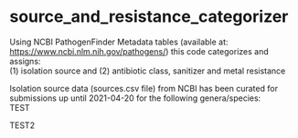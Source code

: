 # source_and_resistance_categorizer
Using NCBI PathogenFinder Metadata tables (available at: https://www.ncbi.nlm.nih.gov/pathogens/)
this code categorizes and assigns:\
(1) isolation source and (2) antibiotic class, sanitizer and metal resistance

Isolation source data (sources.csv file) from NCBI has been curated for submissions up until 2021-04-20 for the following genera/species:\
	TEST


TEST2
